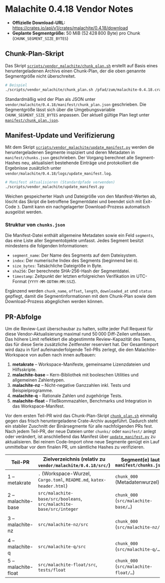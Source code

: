 # Malachite 0.4.18 Vendor Notes

- **Offizielle Download-URL:** https://crates.io/api/v1/crates/malachite/0.4.18/download
- **Geplante Segmentgröße:** 50 MiB (52 428 800 Byte) pro Chunk (`CHUNK_SEGMENT_SIZE_BYTES`)

## Chunk-Plan-Skript

Das Skript [`scripts/vendor_malachite/chunk_plan.sh`](../../../scripts/vendor_malachite/chunk_plan.sh) erstellt auf Basis eines heruntergeladenen Archivs einen Chunk-Plan, der die oben genannte Segmentgröße nicht überschreitet.

```bash
# Beispiel
./scripts/vendor_malachite/chunk_plan.sh /pfad/zum/malachite-0.4.18.crate
```

Standardmäßig wird der Plan als JSON unter `vendor/malachite/0.4.18/manifest/chunk_plan.json` geschrieben. Die Segmentgröße lässt sich über die Umgebungsvariable `CHUNK_SEGMENT_SIZE_BYTES` anpassen. Der aktuell gültige Plan liegt unter [`manifest/chunk_plan.json`](manifest/chunk_plan.json).

## Manifest-Update und Verifizierung

Mit dem Skript [`scripts/vendor_malachite/update_manifest.py`](../../../scripts/vendor_malachite/update_manifest.py) werden die heruntergeladenen Segmente inspiziert und deren Metadaten in `manifest/chunks.json` geschrieben. Der Vorgang berechnet alle Segment-Hashes neu, aktualisiert bestehende Einträge und protokolliert die Ergebnisse zusätzlich unter `vendor/malachite/0.4.18/logs/update_manifest.log`.

```bash
# Manifest aktualisieren (Standardpfade verwenden)
./scripts/vendor_malachite/update_manifest.py
```

Weichen gespeicherter Hash und Dateigröße von den Manifest-Werten ab, löscht das Skript die betroffene Segmentdatei und beendet sich mit Exit-Code `3`. Damit kann ein nachgelagerter Download-Prozess automatisch ausgelöst werden.

### Struktur von `chunks.json`

Die Manifest-Datei enthält allgemeine Metadaten sowie ein Feld `segments`, das eine Liste aller Segmentobjekte umfasst. Jedes Segment besitzt mindestens die folgenden Informationen:

- `segment_name`: Der Name des Segments auf dem Dateisystem.
- `index`: Der numerische Index des Segments (beginnend bei `0`).
- `size_bytes`: Tatsächliche Dateigröße in Byte.
- `sha256`: Der berechnete SHA-256-Hash der Segmentdatei.
- `timestamp`: Zeitpunkt der letzten erfolgreichen Verifikation im UTC-Format (`YYYY-MM-DDTHH:MM:SSZ`).

Ergänzend werden `chunk_name`, `offset`, `length`, `downloaded_at` und `status` gepflegt, damit die Segmentinformationen mit dem Chunk-Plan sowie dem Download-Prozess abgeglichen werden können.

## PR-Abfolge

Um die Review-Last überschaubar zu halten, sollte jeder Pull Request für diese Vendor-Aktualisierung maximal rund 50 000 Diff-Zeilen umfassen. Das höhere Limit reflektiert die abgestimmte Review-Kapazität des Teams, das für diese Serie zusätzliche Zeitfenster reserviert hat. Der Gesamtimport wird dazu in fünf aufeinanderfolgende Teil-PRs zerlegt, die den Malachite-Workspace von außen nach innen aufbauen:

1. **metakrate** – Workspace-Manifeste, gemeinsame Lizenzdateien und Hilfsskripte.
2. **malachite-base** – Kern-Bibliothek mit booleschen Utilities und allgemeinen Zahlentypen.
3. **malachite-nz** – Nicht-negative Ganzzahlen inkl. Tests und Beispielprogramme.
4. **malachite-q** – Rationale Zahlen und zugehörige Tests.
5. **malachite-float** – Fließkommazahlen, Benchmarks und Integration in das Workspace-Manifest.

Vor dem ersten Teil-PR wird das Chunk-Plan-Skript [`chunk_plan.sh`](../../../scripts/vendor_malachite/chunk_plan.sh) einmalig gegen das frisch heruntergeladene Crate-Archiv ausgeführt. Dadurch steht ein stabiler Zuschnitt der Binärsegmente für alle nachfolgenden PRs fest. Nach jedem Teil-PR, der neue Dateien unter `chunks/` oder `manifest/` anlegt oder verändert, ist anschließend das Manifest über [`update_manifest.py`](../../../scripts/vendor_malachite/update_manifest.py) zu aktualisieren. Bei reinem Code-Import ohne neue Segmente genügt ein Lauf unmittelbar vor dem finalen PR, um sämtliche Hashes zu verifizieren.

| Teil-PR              | Zielverzeichnis (relativ zu `vendor/malachite/0.4.18/src/`) | Segment(e) laut `manifest/chunks.json` | Inhaltlicher Block |
|----------------------|------------------------------------------------------------|----------------------------------------|--------------------|
| 1 – metakrate        | `.` (Workspace-Wurzel, `Cargo.toml`, `README.md`, `katex-header.html`) | `chunk_000` (Metadatenwurzel)         | Grundlegende Workspace-Metadaten und Hilfsassets |
| 2 – malachite-base   | `src/malachite-base/src/booleans`, `src/malachite-base/src/integer`    | `chunk_000` (`src/malachite-base/…`)   | Basisfunktionen, boolesche Utilities und ganzzahlige Typen |
| 3 – malachite-nz     | `src/malachite-nz/src`                                        | `chunk_000` (`src/malachite-nz/…`)     | Nicht-negative Ganzzahlen inkl. Tests `tests/natural/arithmetic A–C` |
| 4 – malachite-q      | `src/malachite-q/src`                                         | `chunk_000` (`src/malachite-q/…`)      | Rationale Zahlen, Parser sowie `tests/rational` |
| 5 – malachite-float  | `src/malachite-float/src`, `tests/float`                      | `chunk_000` (`src/malachite-float/…`)  | Fließkommazahlen, Benchmarks und Integrationstests |
